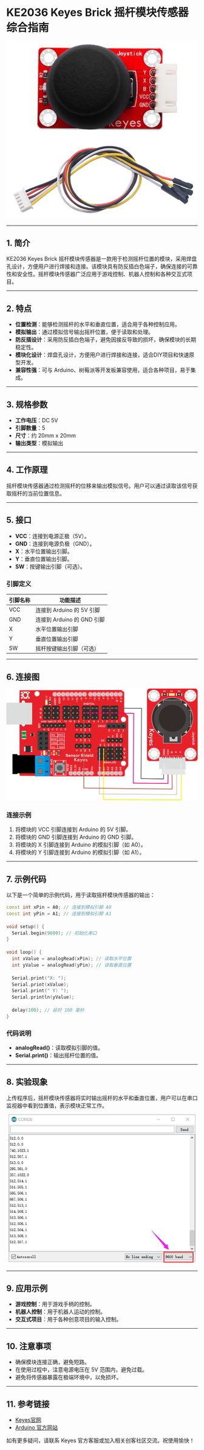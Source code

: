 # KE2036 Keyes Brick 摇杆模块传感器综合指南

![image-20250317161548215](media/image-20250317161548215.png)

---

## 1. 简介
KE2036 Keyes Brick 摇杆模块传感器是一款用于检测摇杆位置的模块，采用焊盘孔设计，方便用户进行焊接和连接。该模块具有防反插白色端子，确保连接的可靠性和安全性。摇杆模块传感器广泛应用于游戏控制、机器人控制和各种交互式项目。

---

## 2. 特点
- **位置检测**：能够检测摇杆的水平和垂直位置，适合用于各种控制应用。
- **模拟输出**：通过模拟信号输出摇杆位置，便于读取和处理。
- **防反插设计**：采用防反插白色端子，避免因接反导致的损坏，确保模块的长期稳定性。
- **模块化设计**：焊盘孔设计，方便用户进行焊接和连接，适合DIY项目和快速原型开发。
- **兼容性强**：可与 Arduino、树莓派等开发板兼容使用，适合各种项目，易于集成。

---

## 3. 规格参数
- **工作电压**：DC 5V  
- **引脚数量**：5  
- **尺寸**：约 20mm x 20mm  
- **输出类型**：模拟输出  

---

## 4. 工作原理
摇杆模块传感器通过检测摇杆的位移来输出模拟信号。用户可以通过读取该信号获取摇杆的当前位置信息。

---

## 5. 接口
- **VCC**：连接到电源正极（5V）。
- **GND**：连接到电源负极（GND）。
- **X**：水平位置输出引脚。
- **Y**：垂直位置输出引脚。
- **SW**：按键输出引脚（可选）。

### 引脚定义
| 引脚名称 | 功能描述                     |
|----------|------------------------------|
| VCC      | 连接到 Arduino 的 5V 引脚   |
| GND      | 连接到 Arduino 的 GND 引脚  |
| X        | 水平位置输出引脚            |
| Y        | 垂直位置输出引脚            |
| SW       | 摇杆按键输出引脚（可选）    |

---

## 6. 连接图
![image-20250317161605522](media/image-20250317161605522.png)

### 连接示例
1. 将模块的 VCC 引脚连接到 Arduino 的 5V 引脚。
2. 将模块的 GND 引脚连接到 Arduino 的 GND 引脚。
3. 将模块的 X 引脚连接到 Arduino 的模拟引脚（如 A0）。
4. 将模块的 Y 引脚连接到 Arduino 的模拟引脚（如 A1）。

---

## 7. 示例代码
以下是一个简单的示例代码，用于读取摇杆模块传感器的输出：
```cpp
const int xPin = A0; // 连接到模拟引脚 A0
const int yPin = A1; // 连接到模拟引脚 A1

void setup() {
  Serial.begin(9600); // 初始化串口
}

void loop() {
  int xValue = analogRead(xPin); // 读取水平位置
  int yValue = analogRead(yPin); // 读取垂直位置

  Serial.print("X: ");
  Serial.print(xValue);
  Serial.print(" Y: ");
  Serial.println(yValue);

  delay(100); // 延时 100 毫秒
}
```

### 代码说明
- **analogRead()**：读取模拟引脚的值。
- **Serial.print()**：输出摇杆位置的值。

---

## 8. 实验现象
上传程序后，摇杆模块传感器将实时输出摇杆的水平和垂直位置，用户可以在串口监视器中看到位置值，表示模块正常工作。

![image-20250317161623079](media/image-20250317161623079.png)

---

## 9. 应用示例
- **游戏控制**：用于游戏手柄的控制。
- **机器人控制**：用于机器人运动的控制。
- **交互式项目**：用于各种创意项目的输入控制。

---

## 10. 注意事项
- 确保模块连接正确，避免短路。
- 在使用过程中，注意电源电压在 5V 范围内，避免过载。
- 避免将传感器暴露在极端环境中，以免损坏。

---

## 11. 参考链接
- [Keyes官网](http://www.keyes-robot.com/)
- [Arduino 官方网站](https://www.arduino.cc)  

如有更多疑问，请联系 Keyes 官方客服或加入相关创客社区交流。祝使用愉快！